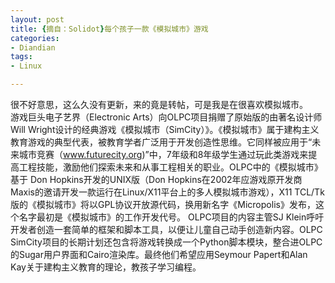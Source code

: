 ```yaml
---
layout: post
title: {摘自：Solidot}每个孩子一款《模拟城市》游戏
categories:
- Diandian
tags:
- Linux

---
```

很不好意思，这么久没有更新，来的竟是转帖，可是我是在很喜欢模拟城市。
<br />游戏巨头电子艺界（Electronic Arts）向OLPC项目捐赠了原始版的由著名设计师Will Wright设计的经典游戏《模拟城市（SimCity）》。《模拟城市》属于建构主义教育游戏的典型代表，被教育学者广泛用于开发创造性思维。它同样被应用于“未来城市竞赛（www.futurecity.org)”中，7年级和8年级学生通过玩此类游戏来提高工程技能，激励他们探索未来和从事工程相关的职业。OLPC中的《模拟城市》基于 Don Hopkins开发的UNIX版（Don Hopkins在2002年应游戏原开发商Maxis的邀请开发一款运行在Linux/X11平台上的多人模拟城市游戏），X11 TCL/Tk版的《模拟城市》将以GPL协议开放源代码，换用新名字《Micropolis》发布，这个名字最初是《模拟城市》的工作开发代号。 OLPC项目的内容主管SJ Klein呼吁开发者创造一套简单的框架和脚本工具，以便让儿童自己动手创造新内容。OLPC SimCity项目的长期计划还包含将游戏转换成一个Python脚本模块，整合进OLPC的Sugar用户界面和Cairo渲染库。最终他们希望应用Seymour Papert和Alan Kay关于建构主义教育的理论，教孩子学习编程。